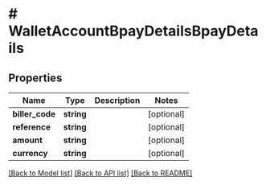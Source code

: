 # # WalletAccountBpayDetailsBpayDetails

## Properties

Name | Type | Description | Notes
------------ | ------------- | ------------- | -------------
**biller_code** | **string** |  | [optional]
**reference** | **string** |  | [optional]
**amount** | **string** |  | [optional]
**currency** | **string** |  | [optional]

[[Back to Model list]](../../README.md#models) [[Back to API list]](../../README.md#endpoints) [[Back to README]](../../README.md)
